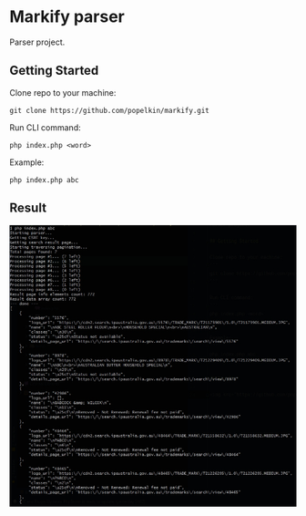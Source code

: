 # Markify parser

Parser project.

## Getting Started

Clone repo to your machine:
```
git clone https://github.com/popelkin/markify.git
```

Run CLI command:
```
php index.php <word>
```

Example: 
```
php index.php abc
```

## Result

<img src="https://github.com/popelkin/markify/blob/master/parser.jpg">
